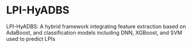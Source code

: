 # LPI-HyADBS
LPI-HyADBS: A hybrid framework integrating feature extraction based on AdaBoost, and classification models including DNN, XGBoost, and SVM used to predict LPIs
